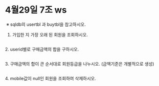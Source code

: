 # 4월29일 7조 ws 

​
※ sqldb의 usertbl 과 buytbl을 참고하시오.

1. 가입한 지 가장 오래 된 회원을 조회하시오.
```sql

```

​2. userid별로 구매금액의 합을 구하시오.
```sql

```

​3. 구매금액의 합이 큰 순서대로 회원등급을 나누시오. (금액기준은 개별적으로 생성)
```sql

```

​4. mobile값이 null인 회원을 조회하여 삭제하시오. 
```sql

```